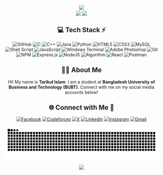 <!-- Stats -->
<div align="center">
  <img src="https://github-readme-stats.vercel.app/api?username=TarikulIslam3639&theme=aura&hide_border=true&include_all_commits=true&count_private=true" width="55%" /> </br>
  <img src="https://github-readme-streak-stats.herokuapp.com/?user=TarikulIslam3639&theme=aura&hide_border=true" width="50%" />
  <img src="https://github-readme-stats.vercel.app/api/top-langs/?username=TarikulIslam3639&theme=aura&hide_border=true&include_all_commits=true&count_private=true&layout=compact" width="36%" /> </br>
</div>

<!-- Tech Stack -->
<div align="center">
  
## 💻 Tech Stack ⚡
 ![GitHub](https://img.shields.io/badge/github-%23121011.svg?style=for-the-badge&logo=github&logoColor=white)
![C](https://img.shields.io/badge/c-%2300599C.svg?style=for-the-badge&logo=c&logoColor=white) 
![C++](https://img.shields.io/badge/c++-%2300599C.svg?style=for-the-badge&logo=c%2B%2B&logoColor=white) 
![Java](https://img.shields.io/badge/java-%23ED8B00.svg?style=for-the-badge&logo=openjdk&logoColor=white) 
![Python](https://img.shields.io/badge/python-3670A0?style=for-the-badge&logo=python&logoColor=ffdd54) 
![HTML5](https://img.shields.io/badge/html5-%23E34F26.svg?style=for-the-badge&logo=html5&logoColor=white) 
![CSS3](https://img.shields.io/badge/css3-%231572B6.svg?style=for-the-badge&logo=css3&logoColor=white) 
![MySQL](https://img.shields.io/badge/mysql-4479A1.svg?style=for-the-badge&logo=mysql&logoColor=white)
![Shell Script](https://img.shields.io/badge/shell_script-%23121011.svg?style=for-the-badge&logo=gnu-bash&logoColor=white)
![JavaScript](https://img.shields.io/badge/javascript-%23323330.svg?style=for-the-badge&logo=javascript&logoColor=%23F7DF1E) 
![Windows Terminal](https://img.shields.io/badge/Windows%20Terminal-%234D4D4D.svg?style=for-the-badge&logo=windows-terminal&logoColor=white)
![Adobe Photoshop](https://img.shields.io/badge/adobe%20photoshop-%2331A8FF.svg?style=for-the-badge&logo=adobe%20photoshop&logoColor=white)
![Git](https://img.shields.io/badge/git-%23F05033.svg?style=for-the-badge&logo=git&logoColor=white)
![NPM](https://img.shields.io/badge/NPM-%23CB3837.svg?style=for-the-badge&logo=npm&logoColor=white)
![Express.js](https://img.shields.io/badge/express.js-%23404d59.svg?style=for-the-badge&logo=express&logoColor=%2361DAFB)
![NodeJS](https://img.shields.io/badge/node.js-6DA55F?style=for-the-badge&logo=node.js&logoColor=white)
![Algorithm](https://img.shields.io/badge/algorithm-%23FF69B4.svg?style=for-the-badge)
![React](https://img.shields.io/badge/react-%2320232a.svg?style=for-the-badge&logo=react&logoColor=%2361DAFB)
![Postman](https://img.shields.io/badge/Postman-FF6C37?style=for-the-badge&logo=postman&logoColor=white)

</div>

<!-- About Me -->
<div align="center">
  
## 👨‍🎓 About Me
Hi! My name is **Tarikul Islam**. I am a student at **Bangladesh University of Business and Technology (BUBT)**. Connect with me on my social media accounts below!

</div>

<!-- Socials -->
<div align="center">
  
## 🌐 Connect with Me 🍬
[![Facebook](https://img.shields.io/badge/Facebook-%231877F2.svg?logo=Facebook&logoColor=white)](https://www.facebook.com/tarikulislam3639) 
[![Codeforces](https://img.shields.io/badge/Codeforces-%23F79F1B.svg?logo=codeforces&logoColor=white)](https://codeforces.com/profile/TARIKUL_ISLAM) 
[![X](https://img.shields.io/badge/X-black.svg?logo=X&logoColor=white)](https://x.com/Tarikul3639) 
[![LinkedIn](https://img.shields.io/badge/LinkedIn-%230077B5.svg?logo=linkedin&logoColor=white)](https://www.linkedin.com/in/tarikul-islam-a439a0253/) 
[![Instagram](https://img.shields.io/badge/Instagram-%23E4405F.svg?logo=Instagram&logoColor=white)](https://www.instagram.com/tarikulislam3639/) 
[![Gmail](https://img.shields.io/badge/Gmail-D14836?logo=gmail&logoColor=white)](mailto:tarikulislam3639@gmail.com)

</div>

<!-- Snake -->
<div align="center">
  <picture>
  <source media="(prefers-color-scheme: dark)" srcset="https://raw.githubusercontent.com/Tarikul3639/Tarikul3639/output/github-contribution-grid-snake-dark.svg">
  <source media="(prefers-color-scheme: light)" srcset="https://raw.githubusercontent.com/Tarikul3639/Tarikul3639/output/github-contribution-grid-snake.svg">
  <img alt="github contribution grid snake animation" src="https://raw.githubusercontent.com/Tarikul3639/Tarikul3639/output/github-contribution-grid-snake.svg">
</picture>
</div>

<!-- Counter -->
<div align="center">
  
  [![](https://visitcount.itsvg.in/api?id=TarikulIslam3639&icon=10&color=6)](https://visitcount.itsvg.in)
</div>
